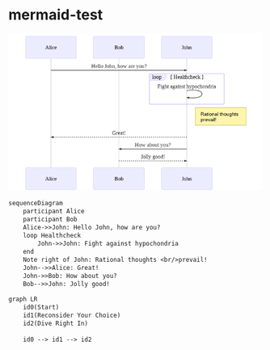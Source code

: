 # mermaid-test

![~mermaid diagram 1~](output/README-md-1.png)

```mermaid
sequenceDiagram
    participant Alice
    participant Bob
    Alice->>John: Hello John, how are you?
    loop Healthcheck
        John->>John: Fight against hypochondria
    end
    Note right of John: Rational thoughts <br/>prevail!
    John-->>Alice: Great!
    John->>Bob: How about you?
    Bob-->>John: Jolly good!
```

```mermaid
graph LR
    id0(Start)
    id1(Reconsider Your Choice)
    id2(Dive Right In)
    
    id0 --> id1 --> id2    
```
